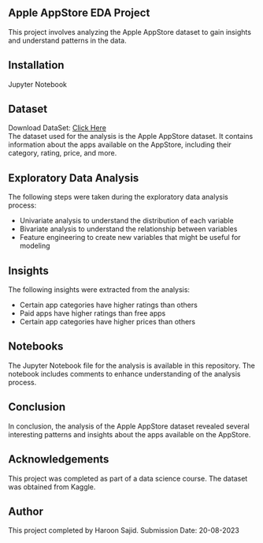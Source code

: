 ## Apple AppStore EDA Project
This project involves analyzing the Apple AppStore dataset to gain insights and understand patterns in the data.
## Installation
Jupyter Notebook
## Dataset
Download DataSet: [Click Here](https://www.kaggle.com/datasets/gauthamp10/apple-appstore-apps/download?datasetVersionNumber=1)
<br>The dataset used for the analysis is the Apple AppStore dataset. It contains information about the apps available on the AppStore, including their category, rating, price, and more.
## Exploratory Data Analysis
The following steps were taken during the exploratory data analysis process:
* Univariate analysis to understand the distribution of each variable
* Bivariate analysis to understand the relationship between variables
* Feature engineering to create new variables that might be useful for modeling
## Insights
The following insights were extracted from the analysis:
* Certain app categories have higher ratings than others
* Paid apps have higher ratings than free apps
* Certain app categories have higher prices than others
## Notebooks
The Jupyter Notebook file for the analysis is available in this repository. The notebook includes comments to enhance understanding of the analysis process.
## Conclusion
In conclusion, the analysis of the Apple AppStore dataset revealed several interesting patterns and insights about the apps available on the AppStore.
## Acknowledgements
This project was completed as part of a data science course. The dataset was obtained from Kaggle.
## Author
This project completed by Haroon Sajid.
Submission Date: 20-08-2023
